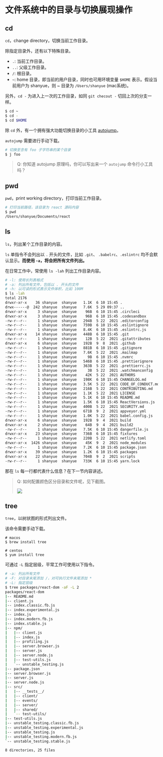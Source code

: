 # 文件系统中的目录与切换展现操作

## cd

`cd`，change directory，切换当前工作目录。

除指定目录外，还有以下特殊目录。

+ `.`: 当前工作目录。
+ `..`: 父级工作目录。
+ `/`: 根目录。
+ `~`: home 目录，即当前的用户目录，同时也可用环境变量 `$HOME` 表示。假设当前用户为 shanyue，则 ~ 目录为 `/Users/shanyue` (mac系统)。

另外，`cd -` 为进入上一次的工作目录，如同 `git checout -` 切回上次的分支一样。

``` bash
$ cd ~
$ cd -
$ cd $HOME
```

除 `cd` 外，有一个拥有强大功能切换目录的小工具 [autojump](https://github.com/wting/autojump/blob/master/bin/autojump.bash)。

`autojump` 需要进行手动下载。

``` bash
# 切换至含有 foo 子字符串的某个目录
$ j foo
```

> Q: 你知道 autojump 原理吗，你可以写出来一个 `autojump` 命令行小工具吗？

## pwd

`pwd`，print working directory，打印当前工作目录。

``` bash
# 打印当前路径，该目录为 react 源码内容
$ pwd
/Users/shanyue/Documents/react
```

## ls

`ls`，列出某个工作目录的内容。

`ls` 单指令不会列出以 `.` 开头的文件，比如 `.git`、 `.babelrc`、`.eslintrc` 均不会默认显示。**而使用 `-a`，将会把所有文件列出。**

在日常工作中，常使用 `ls -lah` 列出工作目录内容。

``` bash
# -l: 使用长列表格式
# -a: 列出所有文件，包括以 . 开头的文件
# -h: 以可读的形式表示文件体积，比如 100M
$ ls -lah
total 2176
drwxr-xr-x    36 shanyue  shanyue   1.1K  6 10 15:45 .
drwx------@  242 shanyue  shanyue   7.6K  5 29 09:37 ..
drwxr-xr-x     3 shanyue  shanyue    96B  6 10 15:45 .circleci
drwxr-xr-x     3 shanyue  shanyue    96B  6 10 15:45 .codesandbox
-rw-r--r--     1 shanyue  shanyue   294B  5 22  2021 .editorconfig
-rw-r--r--     1 shanyue  shanyue   759B  6 10 15:45 .eslintignore
-rw-r--r--     1 shanyue  shanyue   8.4K  6 10 15:45 .eslintrc.js
drwxr-xr-x    14 shanyue  shanyue   448B  6 10 15:45 .git
-rw-r--r--     1 shanyue  shanyue    12B  5 22  2021 .gitattributes
drwxr-xr-x     6 shanyue  shanyue   192B  9  8  2021 .github
-rw-r--r--     1 shanyue  shanyue   881B  6 10 15:45 .gitignore
-rw-r--r--     1 shanyue  shanyue   7.6K  5 22  2021 .mailmap
-rw-r--r--     1 shanyue  shanyue     9B  6 10 15:45 .nvmrc
-rw-r--r--     1 shanyue  shanyue   546B  6 10 15:45 .prettierignore
-rw-r--r--     1 shanyue  shanyue   363B  5 22  2021 .prettierrc.js
-rw-r--r--     1 shanyue  shanyue     3B  5 22  2021 .watchmanconfig
-rw-r--r--     1 shanyue  shanyue    42K  5 22  2021 AUTHORS
-rw-r--r--     1 shanyue  shanyue   198K  6 10 15:45 CHANGELOG.md
-rw-r--r--     1 shanyue  shanyue   3.5K  5 22  2021 CODE_OF_CONDUCT.md
-rw-r--r--     1 shanyue  shanyue   216B  5 22  2021 CONTRIBUTING.md
-rw-r--r--     1 shanyue  shanyue   1.1K  5 22  2021 LICENSE
-rw-r--r--     1 shanyue  shanyue   5.1K  6 10 15:45 README.md
-rw-r--r--     1 shanyue  shanyue   1.5K  6 10 15:45 ReactVersions.js
-rw-r--r--     1 shanyue  shanyue   400B  5 22  2021 SECURITY.md
-rw-r--r--     1 shanyue  shanyue   671B  9  2  2021 appveyor.yml
-rw-r--r--     1 shanyue  shanyue   1.0K  5 22  2021 babel.config.js
drwxr-xr-x     6 shanyue  shanyue   192B  9  4  2021 build
drwxr-xr-x     2 shanyue  shanyue    64B  9  4  2021 build2
-rw-r--r--     1 shanyue  shanyue   7.5K  6 10 15:45 dangerfile.js
drwxr-xr-x    23 shanyue  shanyue   736B  6 10 15:45 fixtures
-rw-r--r--     1 shanyue  shanyue   220B  5 22  2021 netlify.toml
drwxr-xr-x  1426 shanyue  shanyue    45K  9  2  2021 node_modules
-rw-r--r--     1 shanyue  shanyue   7.2K  6 10 15:45 package.json
drwxr-xr-x    39 shanyue  shanyue   1.2K  6 10 15:45 packages
drwxr-xr-x    22 shanyue  shanyue   704B  9  2  2021 scripts
-rw-r--r--     1 shanyue  shanyue   733K  6 10 15:45 yarn.lock
```

那在 `ls` 每一行都代表什么信息？在下一节内容讲述。

> Q: 如何配置颜色区分目录和文件呢，见下截图。
>
> ![](https://static.shanyue.tech/images/22-06-10/clipboard-5898.571b6c.webp)

## tree

`tree`，以树状图的形式列出文件。

该命令需要手动下载。

``` 
# macos
$ brew install tree

# centos
$ yum install tree
```

可通过 `-L` 指定层级，平常工作可使用以下指令。

``` bash
# -a: 列出所有文件
# -F: 对目录末尾添加 /，对可执行文件末尾添加 *
# -L: 指定层级
$ tree packages/react-dom -aF -L 2
packages/react-dom
|-- README.md
|-- client.js
|-- index.classic.fb.js
|-- index.experimental.js
|-- index.js
|-- index.modern.fb.js
|-- index.stable.js
|-- npm/
|   |-- client.js
|   |-- index.js
|   |-- profiling.js
|   |-- server.browser.js
|   |-- server.js
|   |-- server.node.js
|   |-- test-utils.js
|   `-- unstable_testing.js
|-- package.json
|-- server.browser.js
|-- server.js
|-- server.node.js
|-- src/
|   |-- __tests__/
|   |-- client/
|   |-- events/
|   |-- server/
|   |-- shared/
|   `-- test-utils/
|-- test-utils.js
|-- unstable_testing.classic.fb.js
|-- unstable_testing.experimental.js
|-- unstable_testing.js
|-- unstable_testing.modern.fb.js
`-- unstable_testing.stable.js

8 directories, 25 files
```
